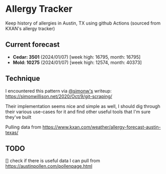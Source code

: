 # Allergy Tracker

Keep history of allergies in Austin, TX using github Actions (sourced from KXAN's allergy tracker)

## Current forecast
<!-- INJECT FORECAST -->
- **Cedar: 3501** (2024/01/07)  [week high: 16795, month: 16795]
- **Mold: 10275** (2024/01/07)  [week high: 12574, month: 40373]
<!-- END INJECT FORECAST -->

## Technique

I encountered this pattern via [@simonw's](https://github.com/simonw) writeup: https://simonwillison.net/2020/Oct/9/git-scraping/

Their implementation seems nice and simple as well, I should dig through their various use-cases for it and find other useful tools that I'm sure they've built

Pulling data from https://www.kxan.com/weather/allergy-forecast-austin-texas/

## TODO

[] check if there is useful data I can pull from https://austinpollen.com/pollenpage.html
